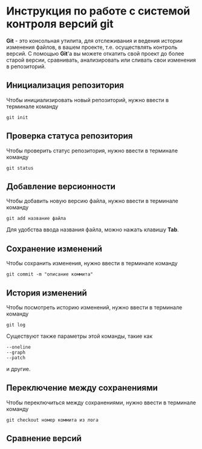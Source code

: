 # Инструкция по работе с системой контроля версий git

**Git** - это консольная утилита, для отслеживания и ведения истории изменения файлов, в вашем проекте, т.е. осуществлять контроль версий. С помощью **Git**'a вы можете откатить свой проект до более старой версии, сравнивать, анализировать или сливать свои изменения в репозиторий.

## Инициализация репозитория 


Чтобы инициализировать новый репозиторий, нужно ввести в терминале команду

    git init


## Проверка статуса репозитория

Чтобы проверить статус репозитория, нужно ввести в терминале команду  
    
    git status

## Добавление версионности

Чтобы добавить новую версию файла, нужно ввести в терминале команду

    git add название файла

Для удобства ввода названия файла, можно нажать клавишу **Tab**.

## Сохранение изменений

Чтобы сохранить изменения, нужно ввести в терминале команду

    git commit -m "описание коммита"

## История изменений

Чтобы посмотреть историю изменений, нужно ввести в терминале команду

    git log

Существуют также параметры этой команды, такие как

    --oneline
    --graph
    --patch

и другие.

## Переключение между сохранениями

Чтобы переключиться между сохранениями, нужно ввести в терминале команду 

    git checkout номер коммита из лога

## Сравнение версий